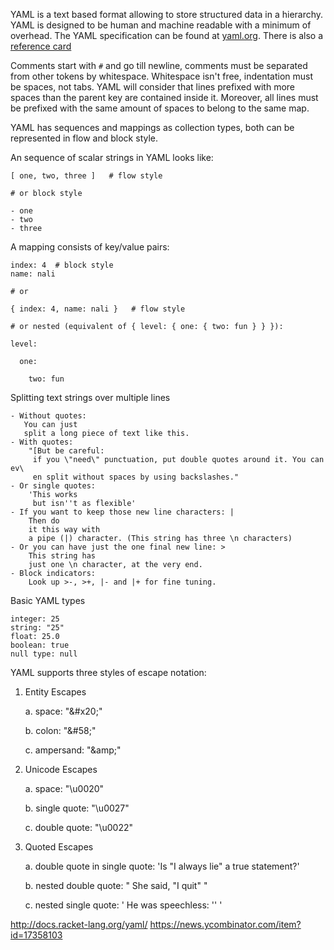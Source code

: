 YAML is a text based format allowing to store structured data in a hierarchy. YAML is designed to be human and machine readable with a minimum of overhead. The YAML specification can be found at [yaml.org](http://yaml.org/spec/1.2/spec.html). There is also a [reference card](http://www.yaml.org/refcard.html)

Comments start with `#` and go till newline, comments must be separated from other tokens by whitespace. Whitespace isn't free, indentation must be spaces, not tabs. YAML will consider that lines prefixed with more spaces than the parent key are contained inside it. Moreover, all lines must be prefixed with the same amount of spaces to belong to the same map.

YAML has sequences and mappings as collection types, both can be represented in flow and block style.

An sequence of scalar strings in YAML looks like:

    [ one, two, three ]   # flow style

    # or block style

    - one
    - two
    - three
    
A mapping consists of key/value pairs:

    index: 4  # block style
    name: nali

    # or 

    { index: 4, name: nali }   # flow style

    # or nested (equivalent of { level: { one: { two: fun } } }):

    level:

      one:

        two: fun




Splitting text strings over multiple lines
```
- Without quotes:
   You can just
   split a long piece of text like this.
- With quotes:
    "[But be careful:
     if you \"need\" punctuation, put double quotes around it. You can ev\
     en split without spaces by using backslashes."
- Or single quotes:
    'This works
     but isn''t as flexible'
- If you want to keep those new line characters: | 
    Then do
    it this way with 
    a pipe (|) character. (This string has three \n characters)
- Or you can have just the one final new line: >
    This string has
    just one \n character, at the very end.
- Block indicators:
    Look up >-, >+, |- and |+ for fine tuning.
```

Basic YAML types

    integer: 25
    string: "25"
    float: 25.0
    boolean: true
    null type: null

YAML supports three styles of escape notation:

1. Entity Escapes 

   a. space: "&amp;#x20;"

   b. colon: "&amp;#58;"

   c. ampersand: "&amp;amp;"

2. Unicode Escapes

   a. space: "\u0020"

   b. single quote: "\u0027"

   c. double quote: "\u0022"

3. Quoted Escapes

   a. double quote in single quote: 'Is "I always lie" a true statement?'

   b. nested double quote: " She said, \"I quit\" "

   c. nested single quote: ' He was speechless: '' '


http://docs.racket-lang.org/yaml/
https://news.ycombinator.com/item?id=17358103